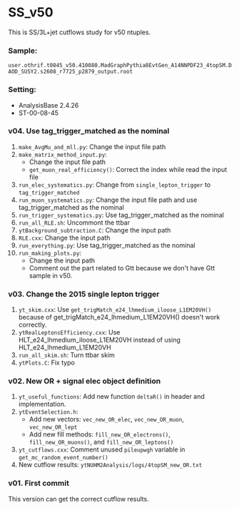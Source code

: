 # SS_v50
This is SS/3L+jet cutflows study for v50 ntuples.

### Sample:
`user.othrif.t0845_v50.410080.MadGraphPythia8EvtGen_A14NNPDF23_4topSM.DAOD_SUSY2.s2608_r7725_p2879_output.root`

### Setting:
* AnalysisBase 2.4.26
* ST-00-08-45


### v04. Use tag_trigger_matched as the nominal
1. `make_AvgMu_and_mll.py`: Change the input file path
2. `make_matrix_method_input.py`:
	* Change the input file path
	* `get_muon_real_efficiency()`: Correct the index while read the input file
3. `run_elec_systematics.py`: Change from `single_lepton_trigger` to `tag_trigger_matched`
4. `run_muon_systematics.py`: Change the input file path and use tag_trigger_matched as the nominal
5. `run_trigger_systematics.py`: Use tag_trigger_matched as the nominal
6. `run_all_RLE.sh`: Uncommont the ttbar
7. `ytBackground_subtraction.C`: Change the input path
8. `RLE.cxx`: Change the input path
9. `run_everything.py`: Use tag_trigger_matched as the nominal
10. `run_making_plots.py`:
    * Change the input path
    * Comment out the part related to Gtt because we don't have Gtt sample in v50.


### v03. Change the 2015 single lepton trigger
1. `yt_skim.cxx`: Use `get_trigMatch_e24_lhmedium_iloose_L1EM20VH()` because of get_trigMatch_e24_lhmedium_L1EM20VH() doesn't work correctly.
2. `ytRealLeptonsEfficiency.cxx`: Use HLT_e24_lhmedium_iloose_L1EM20VH instead of using HLT_e24_lhmedium_L1EM20VH
3. `run_all_skim.sh`: Turn ttbar skim
4. `ytPlots.C`: Fix typo


### v02. New OR + signal elec object definition
1. `yt_useful_functions`: Add new function `deltaR()` in header and implementation.
2. `ytEventSelection.h`:
    * Add new vectors: `vec_new_OR_elec`, `vec_new_OR_muon`, `vec_new_OR_lept`
    * Add new fill methods: `fill_new_OR_electrons()`, `fill_new_OR_muons()`, and `fill_new_OR_leptons()`
3. `yt_cutflows.cxx`: Comment unused `pileupwgh` variable in `get_mc_random_event_number()`
4. New cutflow results: `ytNUHM2Analysis/logs/4topSM_new_OR.txt`


### v01. First commit
This version can get the correct cutflow results.
